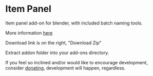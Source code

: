 # Item Panel
Item panel add-on for blender, with included batch naming tools.

More information <a href='http://blenderartists.org/forum/showthread.php?272086-Addon-Item-Panel-amp-Batch-Naming-0-8-5&p=2240265#post2240265'>here</a>

Download link is on the right, "Download Zip"

Extract addon folder into your add-ons directory.

If you feel so inclined and/or would like to encourage development, consider <a href="https://www.paypal.com/cgi-bin/webscr?cmd=_donations&business=5B9ZNJS9WCXJY&lc=US&item_name=Item%20Panel%20Addon&currency_code=USD&bn=PP%2dDonationsBF%3abtn_donate_SM%2egif%3aNonHosted">donating<a>, development will happen, regardless.
